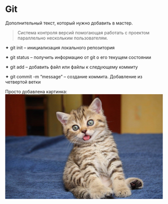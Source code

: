 # Git

Дополнительный текст, который нужно добавить в мастер.

>Cистема контроля версий помогающая работать с проектом параллельно нескольким пользователям.

✦	git init – инициализация локального репозитория

✦	git status – получить информацию от git о его текущем состоянии

✦	git add – добавить файл или файлы к следующему коммиту

✦	git commit -m “message” – создание коммита.
Добавление из четвертой ветки

Просто добавлена картинка:
![Просто добавлена картинка:](2813715027.jpg)